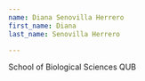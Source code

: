 ```yaml
---
name: Diana Senovilla Herrero
first_name: Diana
last_name: Senovilla Herrero

---
```

School of Biological Sciences QUB
